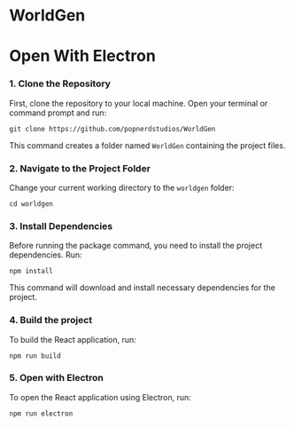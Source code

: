 # WorldGen
 
# Open With Electron

### 1. Clone the Repository

First, clone the repository to your local machine. Open your terminal or command prompt and run:

```
git clone https://github.com/popnerdstudios/WorldGen
```

This command creates a folder named `WorldGen` containing the project files.

### 2. Navigate to the Project Folder

Change your current working directory to the `worldgen` folder:

```
cd worldgen
```

### 3. Install Dependencies

Before running the package command, you need to install the project dependencies. Run:

```
npm install
```

This command will download and install necessary dependencies for the project.

### 4. Build the project

To build the React application, run:

```
npm run build
```


### 5. Open with Electron

To open the React application using Electron, run:

```
npm run electron
```
